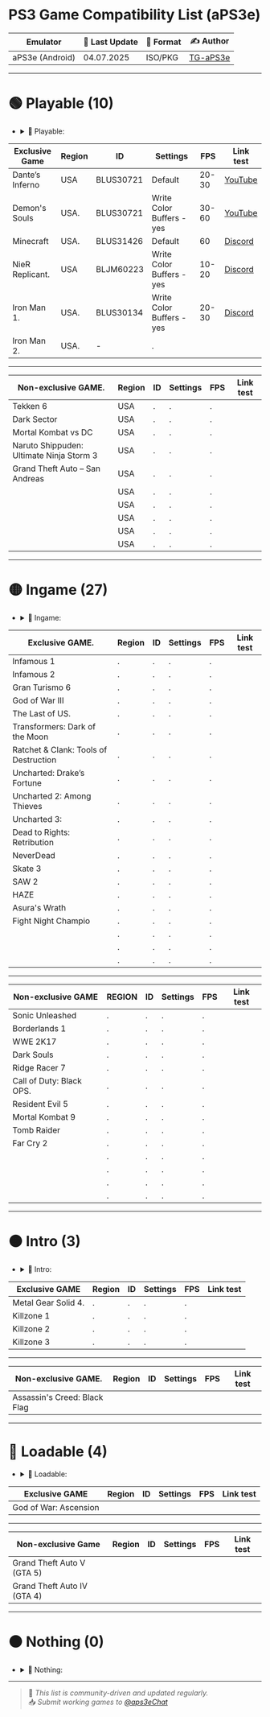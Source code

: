 # PS3 Game Compatibility List (aPS3e)

|    Emulator       | 📆 Last Update | 📌 Format        | ✍️ Author |
|-------------------|----------------|------------------|-----------|
| aPS3e (Android)   | 04.07.2025     | ISO/PKG          | [TG-aPS3e](https://t.me/aps3e) |

---

# 🟢 Playable (10) 
- <details> <summary>📜 Playable:</summary>
    Games that can be completed with playable performance and no game-breaking glitches`
|     Exclusive Game          | Region | ID        | Settings | FPS   | Link test |
|-----------------------------|--------|-----------|----------|-------|-----------|
| Dante’s Inferno             | USA    | BLUS30721 | Default  | 20-30 | [YouTube](https://youtu.be/VuOq6x7rTpA?si=FKHJ2PKbtVZjj9dg)| 
| Demon's Souls               | USA.   | BLUS30721 | Write Color Buffers - yes    | 30-60 | [YouTube](https://youtu.be/Tyel9zFYpGw?si=wcvwLFDWlL223dWs) |
| Minecraft                   | USA.   | BLUS31426 | Default  | 60    | [Discord](https://discord.com/channels/1341258622348431400/1343170862374977567/1389226225146531901) |
| NieR Replicant.             | USA    | BLJM60223 | Write Color Buffers - yes | 10-20 | [Discord](https://discord.com/channels/1341258622348431400/1343170862374977567/1388488544992891001) |
| Iron Man 1.                 | USA.   | BLUS30134 | Write Color Buffers - yes | 20-30 | [Discord](https://discord.com/channels/1341258622348431400/1343170862374977567/1387876907231740116) |
| Iron Man 2.                 | USA.   | -         |.          | | |
---                                                              
|Non-exclusive GAME.          | Region | ID | Settings | FPS | Link test |
|-----------------------------|--------|----|----------|-----|---------|
| Tekken 6                    | USA    |.   |.         |.    |
| Dark Sector                 | USA    |.   |.         |.    |
| Mortal Kombat vs DC         | USA    |.   |.         |.    |
| Naruto Shippuden: Ultimate Ninja Storm 3 | USA |. |.        |.    |
| Grand Theft Auto – San Andreas| USA  |.   |.         |.    |
|                             | USA    |.   |.         |.    |
|                             | USA    |.   |.         |.    |
|                             | USA    |.   |.         |.    |
|                             | USA    |.   |.         |.    |
|                             | USA    |.   |.         |.    |

---

# 🟡 Ingame (27)
- <details> <summary>📜 Ingame:</summary>
   Games that run but have serious glitches, performance issues, or can’t be finished
|Exclusive GAME.              | Region | ID | Settings | FPS   | Link test |
|-----------------------------|--------|----|----------|-----|-----------|
| Infamous 1                  |.       |.   |.         |.    |
| Infamous 2                  |.       |.   |.         |.    |
| Gran Turismo 6              |.       |.   |.         |.    |
| God of War III              |.       |.   |.         |.    |
| The Last of US.             |.       |.   |.         |.    |
| Transformers: Dark of the Moon |.    |.    |.         |.    |
| Ratchet & Clank: Tools of Destruction|.       |.   |.         |.    |
| Uncharted: Drake’s Fortune  |.       |.   |.         |.    |    
| Uncharted 2: Among Thieves  |.       |.   |.         |.    |
| Uncharted 3:                |.       |.   |.         |.    |
| Dead to Rights: Retribution |.       |.   |.         |.    |
| NeverDead                   |.       |.   |.         |.    |
| Skate 3                     |.       |.   |.         |.    |
| SAW 2                       |.       |.   |.         |.    |
| HAZE                        |.       |.   |.         |.    |
| Asura's Wrath               |.       |.   |.         |.    |
| Fight Night Champio         |.       |.   |.         |.    |
|                             |.       |.   |.         |.    |
|                             |.       |.   |.         |.    |
|                             |.       |.   |.         |.    |
---
|   Non-exclusive GAME        | REGION | ID | Settings | FPS | Link test |
|-----------------------------|--------|----|----------|-----|-----------|
| Sonic Unleashed             |.       |.   |.         |.    |
| Borderlands 1               |.       |.   |.         |.    |
| WWE 2K17                    |.       |.   |.         |.    |
| Dark Souls                  |.       |.   |.         |.    |
| Ridge Racer 7               |.       |.   |.         |.    |
| Call of Duty: Black OPS.    |.       |.   |.         |.    |
| Resident Evil 5             |.       |.   |.         |.    |
| Mortal Kombat 9             |.       |.   |.         |.    |
| Tomb Raider                 |.       |.   |.         |.    |
| Far Cry 2                   |.       |.   |.         |.    |
|                             |.       |.   |.         |.    |
|                             |.       |.   |.         |.    |
|                             |.       |.   |.         |.    |
|                             |.       |.   |.         |.    |
---
# 🟠 Intro (3)
- <details> <summary>📜 Intro:</summary>
  Games that show menus or intro scenes but don’t progress further`
|    Exclusive GAME           | Region | ID | Settings | FPS | Link test |
|-----------------------------|--------|-----|---------|-----|-----------|
| Metal Gear Solid 4.         |.       |.   |.         |.    |
| Killzone 1                  |.       |.   |.         |.    |
| Killzone 2                  |.       |.   |.         |.    |               
| Killzone 3                  |.       |.   |.         |.    |
---
|    Non-exclusive GAME.      | Region | ID | Settings | FPS | Link test |
|-----------------------------|--------|----|----------|-----|-----------|
| Assassin's Creed: Black Flag|        |    |          |     |           |
---

# 🔴 Loadable (4)
- <details> <summary>📜 Loadable:</summary>
  Games that display a black screen with a framerate counter`
|    Exclusive GAME           | Region | ID | Settings | FPS | Link test |
|-----------------------------|--------|----|----------|-----|-----------|
| God of War: Ascension       |        |    |          |     |           |
---
|    Non-exclusive Game       | Region | ID | Settings | FPS | Link test |
|-----------------------------|--------|----|----------|-----|-----------|
| Grand Theft Auto V (GTA 5)  |        |    |          |     |           |
| Grand Theft Auto IV (GTA 4) |        |    |          |     |           |
---

# ⚫ Nothing (0)
- <details> <summary>📜 Nothing:</summary>
   Games that do not initialize or crash instantly.
---

> 🔄 *This list is community-driven and updated regularly.*  
> 📥 *Submit working games to [@aps3eChat](https://t.me/aps3eChat)*
